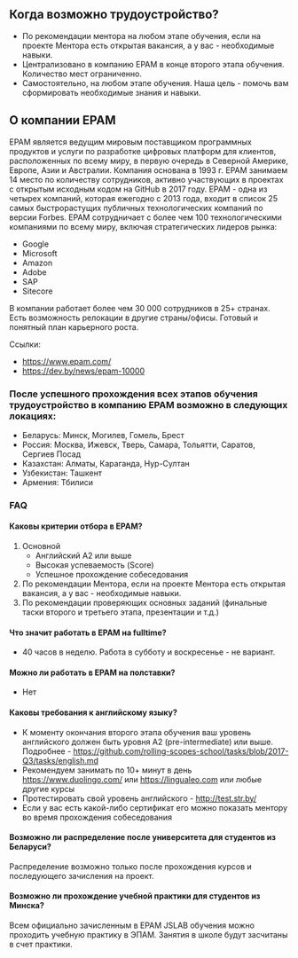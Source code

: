 ## Когда возможно трудоустройство?
   * По рекомендации ментора на любом этапе обучения, если на проекте Ментора есть открытая вакансия, а у вас - необходимые навыки.
   * Централизовано в компанию EPAM в конце второго этапа обучения. Количество мест ограниченно.
   * Самостоятельно, на любом этапе обучения. Наша цель - помочь вам сформировать необходимые знания и навыки.

## О компании EPAM
EPAM является ведущим мировым поставщиком программных продуктов и услуги по разработке цифровых платформ для клиентов, расположенных по всему миру, в первую очередь в Северной Америке, Европе, Азии и Австралии.
Компания основана в 1993 г.
EPAM занимаем 14 место по количеству сотрудников, активно участвующих в проектах с открытым исходным кодом на GitHub в 2017 году.
EPAM - одна из четырех компаний, которая ежегодно с 2013 года, входит в список 25 самых быстрорастущих публичных технологических компаний по версии Forbes.
EPAM сотрудничает с более чем 100 технологическими компаниями по всему миру, включая стратегических лидеров рынка:
- Google
- Microsoft
- Amazon
- Adobe
- SAP
- Sitecore

В компании работает более чем 30 000 сотрудников в 25+ странах. Есть возможность релокации в другие страны/офисы.
Готовый и понятный план карьерного роста.

Ссылки:
- https://www.epam.com/
- https://dev.by/news/epam-10000

### После успешного прохождения всех этапов обучения трудоустройство в компанию EPAM возможно в следующих локациях:
- Беларусь: Минск, Могилев, Гомель, Брест
- Россия: Москва, Ижевск, Тверь, Самара, Тольятти, Саратов, Сергиев Посад
- Казахстан: Алматы, Караганда, Нур-Султан
- Узбекистан: Ташкент
- Армения: Тбилиси

### FAQ
#### Каковы критерии отбора в EPAM?
   1. Основной 
      - Английский А2 или выше
      - Высокая успеваемость (Score)
      - Успешное прохождение собеседования
   2. По рекомендации Ментора, если на проекте Ментора есть открытая вакансия, а у вас - необходимые навыки.
   3. По рекомендации проверяющих основных заданий (финальные таски второго и третьего этапа, презентации и т.д.)

#### Что значит работать в EPAM на fulltime?  
   - 40 часов в неделю. Работа в субботу и воскресенье - не вариант.

#### Можно ли работать в EPAM на полставки?
- Нет

#### Каковы требования к английскому языку? 
- К моменту окончания второго этапа обучения ваш уровень английского должен быть уровня A2 (pre-intermediate) или выше. Подробнее - https://github.com/rolling-scopes-school/tasks/blob/2017-Q3/tasks/english.md
- Рекомендуем занимать по 10+ минут в день https://www.duolingo.com/ или https://lingualeo.com или любые другие курсы
- Протестировать свой уровень английского - http://test.str.by/
- Если у вас есть какой-либо сертификат его можно показать ментору во время прохождения собеседования
 
#### Возможно ли распределение после университета для студентов из Беларуси?
Распределение возможно только после прохождения курсов и последующего зачисления на проект.

#### Возможно ли прохождение учебной практики для студентов из Минска? 
Всем официально зачисленным в EPAM JSLAB обучения можно проходить учебную практику в ЭПАМ. Занятия в школе будут засчитаны в счет практики.
   
